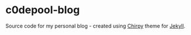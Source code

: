 # c0depool-blog

Source code for my personal blog - created using [Chirpy](https://github.com/cotes2020/jekyll-theme-chirpy/) theme for [Jekyll](https://jekyllrb.com/).